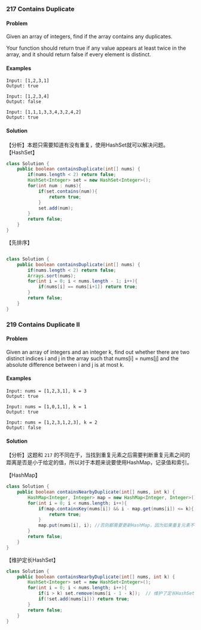 ### 217 Contains Duplicate

#### Problem
Given an array of integers, find if the array contains any duplicates.

Your function should return true if any value appears at least twice in the array, and it should return false if every element is distinct.

#### Examples
```
Input: [1,2,3,1]
Output: true

```

```
Input: [1,2,3,4]
Output: false

```

```
Input: [1,1,1,3,3,4,3,2,4,2]
Output: true

```

#### Solution
【分析】本题只需要知道有没有重复，使用HashSet就可以解决问题。
【HashSet】
``` java
class Solution {
    public boolean containsDuplicate(int[] nums) {
        if(nums.length < 2) return false;
        HashSet<Integer> set = new HashSet<Integer>();
        for(int num : nums){
            if(set.contains(num)){
                return true;
            }
            set.add(num);
        }
        return false;
    }
}

```

【先排序】
``` java

class Solution {
    public boolean containsDuplicate(int[] nums) {
        if(nums.length < 2) return false;
        Arrays.sort(nums);
        for(int i = 0; i < nums.length - 1; i++){
            if(nums[i] == nums[i+1]) return true;
        }
        return false;
    }
}

```


### 219 Contains Duplicate II

#### Problem
Given an array of integers and an integer k, find out whether there are two distinct indices i and j in the array such that nums[i] = nums[j] and the absolute difference between i and j is at most k.

#### Examples
```
Input: nums = [1,2,3,1], k = 3
Output: true
```

```
Input: nums = [1,0,1,1], k = 1
Output: true
```

```
Input: nums = [1,2,3,1,2,3], k = 2
Output: false
```


#### Solution
【分析】这题和 `217` 的不同在于，当找到重复元素之后需要判断重复元素之间的距离是否是小于给定的值，所以对于本题来说要使用HashMap，记录值和索引。

【HashMap】
``` java
class Solution {
    public boolean containsNearbyDuplicate(int[] nums, int k) {
        HashMap<Integer, Integer> map = new HashMap<Integer, Integer>();
        for(int i = 0; i < nums.length; i++){
            if(map.containsKey(nums[i]) && i - map.get(nums[i]) <= k){ // 当出现重复元素且满足距离小于定值时返回true
                return true;
            }
            map.put(nums[i], i); //否则都需要更新HashMap，因为如果重复元素不满足距离要求，当下次再找到相同元素时，应该计算和本次找到的值间的距离
        }
        return false;
    }
}

```

【维护定长HashSet】

``` java 
class Solution {
    public boolean containsNearbyDuplicate(int[] nums, int k) {
        HashSet<Integer> set = new HashSet<Integer>();
        for(int i = 0; i < nums.length; i++){
            if(i > k) set.remove(nums[i - 1 - k]);  // 维护了定长HashSet
            if(!set.add(nums[i])) return true;
        }
        return false;
    }
}
```

